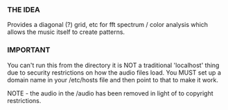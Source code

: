 ### THE IDEA

Provides a diagonal (?) grid, etc for fft spectrum / color analysis which allows the music itself to create patterns.

### IMPORTANT

You can't run this from the directory it is NOT a traditional 'localhost' thing due to security restrictions on how the audio files load. You MUST set up a domain name in your /etc/hosts file and then point to that to make it work.

NOTE - the audio in the /audio has been removed in light of to copyright restrictions.
